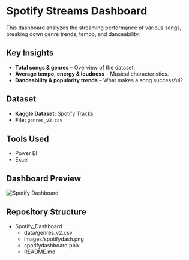 # Spotify Streams Dashboard  

This dashboard analyzes the streaming performance of various songs, breaking down genre trends, tempo, and danceability.  

## Key Insights  
- **Total songs & genres** – Overview of the dataset.  
- **Average tempo, energy & loudness** – Musical characteristics.  
- **Danceability & popularity trends** – What makes a song successful?  

## Dataset  
- **Kaggle Dataset:** [Spotify Tracks](https://www.kaggle.com/zaheenhamidani/ultimate-spotify-tracks-db)  
- **File:** `genres_v2.csv`  

## Tools Used  
- Power BI
- Excel 

## Dashboard Preview  
![Spotify Dashboard](https://github.com/haileyrthomas01/powerbidashboards/blob/main/spotify%20streams%20dashboard/spotifydash.png)  

## Repository Structure  
- Spotify_Dashboard
  - data/genres_v2.csv
  - images/spotifydash.png
  - spotifydashboard.pbix
  - README.md
